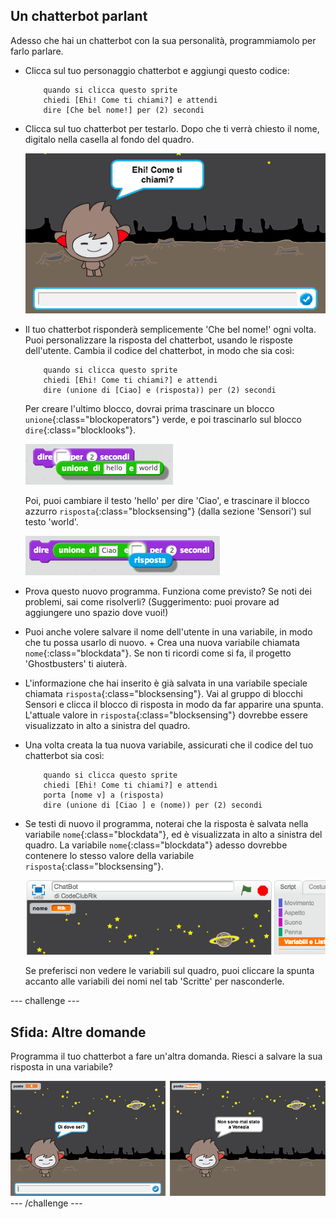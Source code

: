 ## Un chatterbot parlant

Adesso che hai un chatterbot con la sua personalità, programmiamolo per farlo parlare.

+ Clicca sul tuo personaggio chatterbot e aggiungi questo codice:

	```blocks
		quando si clicca questo sprite
		chiedi [Ehi! Come ti chiami?] e attendi
		dire [Che bel nome!] per (2) secondi
	```

+ Clicca sul tuo chatterbot per testarlo. Dopo che ti verrà chiesto il nome, digitalo nella casella al fondo del quadro.

	![screenshot](images/chatbot-text.png)

+ Il tuo chatterbot risponderà semplicemente 'Che bel nome!' ogni volta. Puoi personalizzare la risposta del chatterbot, usando le risposte dell'utente. Cambia il codice del chatterbot, in modo che sia così:

	```blocks
		quando si clicca questo sprite
		chiedi [Ehi! Come ti chiami?] e attendi
		dire (unione di [Ciao] e (risposta)) per (2) secondi
	```

	Per creare l'ultimo blocco, dovrai prima trascinare un blocco `unione`{:class="blockoperators"} verde, e poi trascinarlo sul blocco `dire`{:class="blocklooks"}.

	![screenshot](images/chatbot-join.png)

	Poi, puoi cambiare il testo 'hello' per dire 'Ciao', e trascinare il blocco azzurro `risposta`{:class="blocksensing"} (dalla sezione 'Sensori') sul testo 'world'.

	![screenshot](images/chatbot-answer.png)

+ Prova questo nuovo programma. Funziona come previsto? Se noti dei problemi, sai come risolverli? (Suggerimento: puoi provare ad aggiungere uno spazio dove vuoi!)

+ Puoi anche volere salvare il nome dell'utente in una variabile, in modo che tu possa usarlo di nuovo. + Crea una nuova variabile chiamata `nome`{:class="blockdata"}. Se non ti ricordi come si fa, il progetto 'Ghostbusters' ti aiuterà.

+ L'informazione che hai inserito è già salvata in una variabile speciale chiamata `risposta`{:class="blocksensing"}.  Vai al gruppo di blocchi Sensori e clicca il blocco di risposta in modo da far apparire una spunta. L'attuale valore in `risposta`{:class="blocksensing"} dovrebbe essere visualizzato in alto a sinistra del quadro.

+ Una volta creata la tua nuova variabile, assicurati che il codice del tuo chatterbot sia così:

	```blocks
		quando si clicca questo sprite
		chiedi [Ehi! Come ti chiami?] e attendi
		porta [nome v] a (risposta)
		dire (unione di [Ciao ] e (nome)) per (2) secondi
	```

+ Se testi di nuovo il programma, noterai che la risposta è salvata nella variabile `nome`{:class="blockdata"}, ed è visualizzata in alto a sinistra del quadro.  La variabile `nome`{:class="blockdata"} adesso dovrebbe contenere lo stesso valore della variabile `risposta`{:class="blocksensing"}.

	![screenshot](images/chatbot-variable.png)

	Se preferisci non vedere le variabili sul quadro, puoi cliccare la spunta accanto alle variabili dei nomi nel tab 'Scritte' per nasconderle.

--- challenge ---
## Sfida: Altre domande

Programma il tuo chatterbot a fare un'altra domanda. Riesci a salvare la sua risposta in una variabile?

![screenshot](images/chatbot-question.png)
--- /challenge ---
